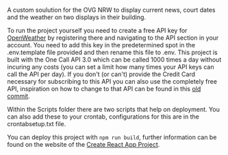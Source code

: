 A custom soulution for the OVG NRW to display current news, court dates and the weather on two displays in their building.

To run the project yourself you need to create a free API key for [OpenWeather](https://home.openweathermap.org/users/sign_in) by registering there and navigating to the API section in your account. You need to add this key in the predetermined spot in the .env.template file provided and then rename this file to .env. This project is built with the One Call API 3.0 which can be called 1000 times a day without incuring any costs (you can set a limit how many times your API keys can call the API per day). If you don't (or can't) provide the Credit Card necessary for subscribing to this API you can also use the completely free API, inspiration on how to change to that API can be found in this [old commit](https://github.com/JonasRettig/ovg-display/blob/761445d905f6a55e27a0c1d1927c6d2d4ffa2371/src/Components/weather.js).

Within the Scripts folder there are two scripts that help on deployment. You can also add these to your crontab, configurations for this are in the crontabsetup.txt file.

You can deploy this project with ```npm run build```, further information can be found on the website of the [Create React App Project](https://create-react-app.dev/docs/deployment/).
